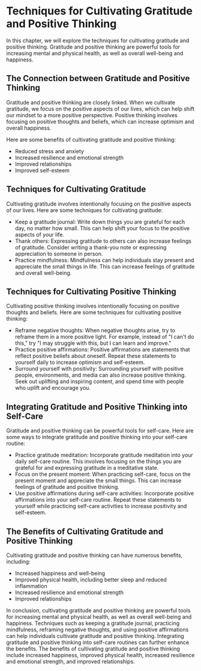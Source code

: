 Techniques for Cultivating Gratitude and Positive Thinking
==================================================================================================================

In this chapter, we will explore the techniques for cultivating gratitude and positive thinking. Gratitude and positive thinking are powerful tools for increasing mental and physical health, as well as overall well-being and happiness.

The Connection between Gratitude and Positive Thinking
------------------------------------------------------

Gratitude and positive thinking are closely linked. When we cultivate gratitude, we focus on the positive aspects of our lives, which can help shift our mindset to a more positive perspective. Positive thinking involves focusing on positive thoughts and beliefs, which can increase optimism and overall happiness.

Here are some benefits of cultivating gratitude and positive thinking:

* Reduced stress and anxiety
* Increased resilience and emotional strength
* Improved relationships
* Improved self-esteem

Techniques for Cultivating Gratitude
------------------------------------

Cultivating gratitude involves intentionally focusing on the positive aspects of our lives. Here are some techniques for cultivating gratitude:

* Keep a gratitude journal: Write down things you are grateful for each day, no matter how small. This can help shift your focus to the positive aspects of your life.
* Thank others: Expressing gratitude to others can also increase feelings of gratitude. Consider writing a thank-you note or expressing appreciation to someone in person.
* Practice mindfulness: Mindfulness can help individuals stay present and appreciate the small things in life. This can increase feelings of gratitude and overall well-being.

Techniques for Cultivating Positive Thinking
--------------------------------------------

Cultivating positive thinking involves intentionally focusing on positive thoughts and beliefs. Here are some techniques for cultivating positive thinking:

* Reframe negative thoughts: When negative thoughts arise, try to reframe them in a more positive light. For example, instead of "I can't do this," try "I may struggle with this, but I can learn and improve."
* Practice positive affirmations: Positive affirmations are statements that reflect positive beliefs about oneself. Repeat these statements to yourself daily to increase optimism and self-esteem.
* Surround yourself with positivity: Surrounding yourself with positive people, environments, and media can also increase positive thinking. Seek out uplifting and inspiring content, and spend time with people who uplift and encourage you.

Integrating Gratitude and Positive Thinking into Self-Care
----------------------------------------------------------

Gratitude and positive thinking can be powerful tools for self-care. Here are some ways to integrate gratitude and positive thinking into your self-care routine:

* Practice gratitude meditation: Incorporate gratitude meditation into your daily self-care routine. This involves focusing on the things you are grateful for and expressing gratitude in a meditative state.
* Focus on the present moment: When practicing self-care, focus on the present moment and appreciate the small things. This can increase feelings of gratitude and positive thinking.
* Use positive affirmations during self-care activities: Incorporate positive affirmations into your self-care routine. Repeat these statements to yourself while practicing self-care activities to increase positivity and self-esteem.

The Benefits of Cultivating Gratitude and Positive Thinking
-----------------------------------------------------------

Cultivating gratitude and positive thinking can have numerous benefits, including:

* Increased happiness and well-being
* Improved physical health, including better sleep and reduced inflammation
* Increased resilience and emotional strength
* Improved relationships

In conclusion, cultivating gratitude and positive thinking are powerful tools for increasing mental and physical health, as well as overall well-being and happiness. Techniques such as keeping a gratitude journal, practicing mindfulness, reframing negative thoughts, and using positive affirmations can help individuals cultivate gratitude and positive thinking. Integrating gratitude and positive thinking into self-care routines can further enhance the benefits. The benefits of cultivating gratitude and positive thinking include increased happiness, improved physical health, increased resilience and emotional strength, and improved relationships.
